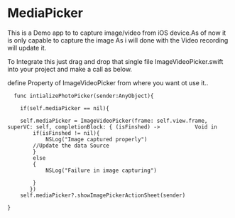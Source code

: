 MediaPicker
===========

This is a Demo app to to capture image/video from iOS device.As of now it is only capable to capture the image
As i will done with the Video recording will update it.


To Integrate this just drag and drop that single file ImageVideoPicker.swift into your project and make a call as below.

define Property of ImageVideoPicker from where you want ot use it..

      func intializePhotoPicker(sender:AnyObject){
       
        if(self.mediaPicker == nil){
            
        self.mediaPicker = ImageVideoPicker(frame: self.view.frame, superVC: self, completionBlock: { (isFinshed) ->           Void in
            if(isFinshed != nil){
                NSLog("Image captured properly")
            //Update the data Source
            }
            else
            {
                NSLog("Failure in image capturing")

            }
           })
        self.mediaPicker?.showImagePickerActionSheet(sender)
         
    }


